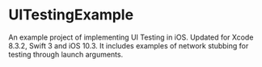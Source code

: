 UITestingExample
================

An example project of implementing UI Testing in iOS. Updated for Xcode 8.3.2, Swift 3 and iOS 10.3.
It includes examples of network stubbing for testing through launch arguments.
